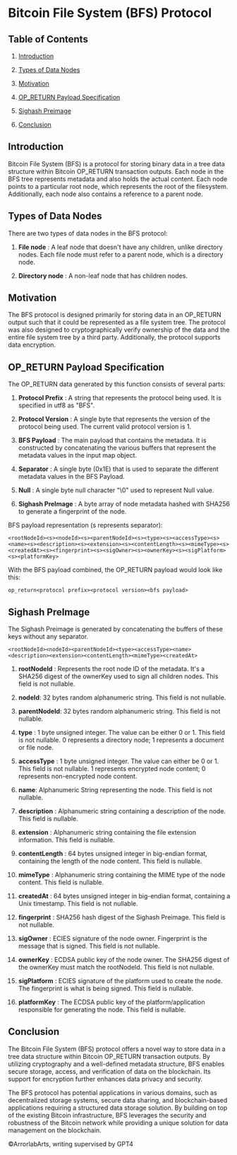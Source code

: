 # Bitcoin File System (BFS) Protocol

## Table of Contents

1.  [Introduction](https://docs.google.com/document/d/10Y6b6jWECG-hIDvCNYUnMGrev5jPPsYmlrtk_w5Mv2k/edit#heading=h.b4cg8fao7emt)
    
2.  [Types of Data Nodes](https://docs.google.com/document/d/10Y6b6jWECG-hIDvCNYUnMGrev5jPPsYmlrtk_w5Mv2k/edit#heading=h.dqu59hj95t4h)
    
3.  [Motivation](https://docs.google.com/document/d/10Y6b6jWECG-hIDvCNYUnMGrev5jPPsYmlrtk_w5Mv2k/edit#heading=h.lpasspsa9pym)
    
4.  [OP_RETURN Payload Specification](https://docs.google.com/document/d/10Y6b6jWECG-hIDvCNYUnMGrev5jPPsYmlrtk_w5Mv2k/edit#heading=h.134kqyflkomd)
    
5.  [Sighash Preimage](https://docs.google.com/document/d/10Y6b6jWECG-hIDvCNYUnMGrev5jPPsYmlrtk_w5Mv2k/edit#heading=h.kyfnfy5mhnjc)
    
6.  [Conclusion](https://docs.google.com/document/d/10Y6b6jWECG-hIDvCNYUnMGrev5jPPsYmlrtk_w5Mv2k/edit#heading=h.yvf03cakdnp9)
    

## Introduction

Bitcoin File System (BFS) is a protocol for storing binary data in a tree data structure within Bitcoin OP_RETURN transaction outputs. Each node in the BFS tree represents metadata and also holds the actual content. Each node points to a particular root node, which represents the root of the filesystem. Additionally, each node also contains a reference to a parent node.

## Types of Data Nodes

There are two types of data nodes in the BFS protocol:

1.  <b>File node</b> : A leaf node that doesn't have any children, unlike directory nodes. Each file node must refer to a parent node, which is a directory node.
    
2.  <b>Directory node</b> : A non-leaf node that has children nodes.
    

## Motivation

The BFS protocol is designed primarily for storing data in an OP_RETURN output such that it could be represented as a file system tree. The protocol was also designed to cryptographically verify ownership of the data and the entire file system tree by a third party. Additionally, the protocol supports data encryption.

## OP_RETURN Payload Specification

The OP_RETURN data generated by this function consists of several parts:

1.  <b>Protocol Prefix</b> : A string that represents the protocol being used. It is specified in utf8 as "BFS".
    
2.  <b>Protocol Version</b> : A single byte that represents the version of the protocol being used. The current valid protocol version is 1.
    
3.  <b>BFS Payload</b> : The main payload that contains the metadata. It is constructed by concatenating the various buffers that represent the metadata values in the input map object.
    
4.  <b>Separator</b> : A single byte (0x1E) that is used to separate the different metadata values in the BFS Payload.
    
5.  <b>Null</b> : A single byte null character "\0" used to represent Null value.
    
6.  <b>Sighash PreImage</b> : A byte array of node metadata hashed with SHA256 to generate a fingerprint of the node.
    

BFS payload representation (s represents separator):

    <rootNodeId><s><nodeId><s><parentNodeId><s><type><s><accessType><s><name><s><description><s><extension><s><contentLength><s><mimeType><s><createdAt><s><fingerprint><s><sigOwner><s><ownerKey><s><sigPlatform><s><platformKey>

With the BFS payload combined, the OP_RETURN payload would look like this:

    op_return<protocol prefix><protocol version><bfs payload>

## Sighash PreImage

The Sighash Preimage is generated by concatenating the buffers of these keys without any separator.

    <rootNodeId><nodeId><parentNodeId><type><accessType><name><description><extension><contentLength><mimeType><createdAt>

1.  <b>rootNodeId</b> : Represents the root node ID of the metadata. It's a SHA256 digest of the ownerKey used to sign all children nodes. This field is not nullable.
    
2.  <b>nodeId</b>: 32 bytes random alphanumeric string. This field is not nullable.
    
3.  <b>parentNodeId</b>: 32 bytes random alphanumeric string. This field is not nullable.
    
4.  <b>type</b> : 1 byte unsigned integer. The value can be either 0 or 1. This field is not nullable. 0 represents a directory node; 1 represents a document or file node.
    
5.  <b>accessType</b> : 1 byte unsigned integer. The value can either be 0 or 1. This field is not nullable. 1 represents encrypted node content; 0 represents non-encrypted node content.
    

6. <b>name</b>: Alphanumeric String representing the node. This field is not nullable.

7.  <b>description</b> : Alphanumeric string containing a description of the node. This field is nullable.
    
8.  <b>extension</b> : Alphanumeric string containing the file extension information. This field is nullable.
    
9.  <b>contentLength</b> : 64 bytes unsigned integer in big-endian format, containing the length of the node content. This field is nullable.
    
10.  <b>mimeType</b> : Alphanumeric string containing the MIME type of the node content. This field is nullable.
    
11.  <b>createdAt</b> : 64 bytes unsigned integer in big-endian format, containing a Unix timestamp. This field is not nullable.
    
12.  <b>fingerprint</b> : SHA256 hash digest of the Sighash Preimage. This field is not nullable.
    
13.  <b>sigOwner</b> : ECIES signature of the node owner. Fingerprint is the message that is signed. This field is not nullable.
    
14.  <b>ownerKey</b> : ECDSA public key of the node owner. The SHA256 digest of the ownerKey must match the rootNodeId. This field is not nullable.
    
15.  <b>sigPlatform</b> : ECIES signature of the platform used to create the node. The fingerprint is what is being signed. This field is nullable.
    
16.  <b>platformKey</b> : The ECDSA public key of the platform/application responsible for generating the node. This field is nullable.
    

## Conclusion

The Bitcoin File System (BFS) protocol offers a novel way to store data in a tree data structure within Bitcoin OP_RETURN transaction outputs. By utilizing cryptography and a well-defined metadata structure, BFS enables secure storage, access, and verification of data on the blockchain. Its support for encryption further enhances data privacy and security.

The BFS protocol has potential applications in various domains, such as decentralized storage systems, secure data sharing, and blockchain-based applications requiring a structured data storage solution. By building on top of the existing Bitcoin infrastructure, BFS leverages the security and robustness of the Bitcoin network while providing a unique solution for data management on the blockchain.













©ArrorlabArts, writing supervised by GPT4
